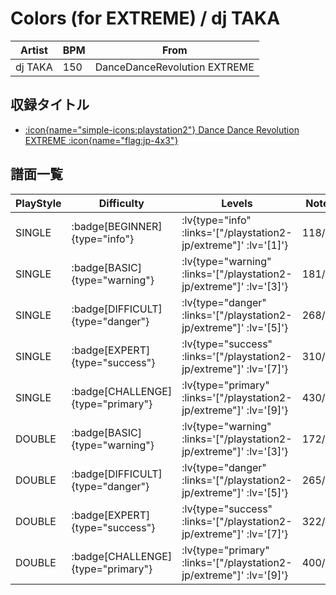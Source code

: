 # Colors (for EXTREME) / dj TAKA

|Artist|BPM|From|
|------|---|----|
|dj TAKA|150|DanceDanceRevolution EXTREME|

## 収録タイトル

- [ :icon{name="simple-icons:playstation2"} Dance Dance Revolution EXTREME :icon{name="flag:jp-4x3"} ](/playstation2-jp/extreme)

## 譜面一覧

|PlayStyle|Difficulty|Levels|Notes|Movie|
|---------|----------|------|-----|-----|
|SINGLE| :badge[BEGINNER]{type="info"} | :lv{type="info" :links='["/playstation2-jp/extreme"]' :lv='[1]'} |118/0||
|SINGLE| :badge[BASIC]{type="warning"} | :lv{type="warning" :links='["/playstation2-jp/extreme"]' :lv='[3]'} |181/12||
|SINGLE| :badge[DIFFICULT]{type="danger"} | :lv{type="danger" :links='["/playstation2-jp/extreme"]' :lv='[5]'} |268/9||
|SINGLE| :badge[EXPERT]{type="success"} | :lv{type="success" :links='["/playstation2-jp/extreme"]' :lv='[7]'} |310/9||
|SINGLE| :badge[CHALLENGE]{type="primary"} | :lv{type="primary" :links='["/playstation2-jp/extreme"]' :lv='[9]'} |430/7||
|DOUBLE| :badge[BASIC]{type="warning"} | :lv{type="warning" :links='["/playstation2-jp/extreme"]' :lv='[3]'} |172/6||
|DOUBLE| :badge[DIFFICULT]{type="danger"} | :lv{type="danger" :links='["/playstation2-jp/extreme"]' :lv='[5]'} |265/5||
|DOUBLE| :badge[EXPERT]{type="success"} | :lv{type="success" :links='["/playstation2-jp/extreme"]' :lv='[7]'} |322/9||
|DOUBLE| :badge[CHALLENGE]{type="primary"} | :lv{type="primary" :links='["/playstation2-jp/extreme"]' :lv='[9]'} |400/7||
